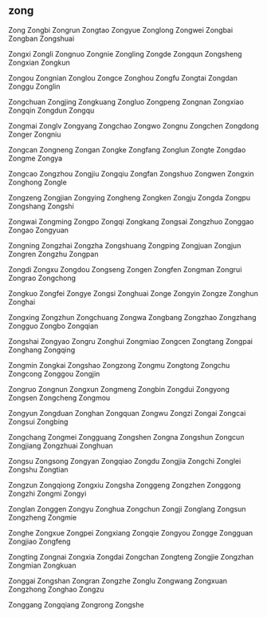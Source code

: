 zong
---

Zong Zongbi Zongrun Zongtao Zongyue Zonglong Zongwei Zongbai Zongban Zongshuai

Zongxi Zongli Zongnuo Zongnie Zongling Zongde Zongqun Zongsheng Zongxian Zongkun

Zongou Zongnian Zonglou Zongce Zonghou Zongfu Zongtai Zongdan Zonggu Zonglin

Zongchuan Zongjing Zongkuang Zongluo Zongpeng Zongnan Zongxiao Zongqin Zongdun Zongqu

Zongmai Zonglv Zongyang Zongchao Zongwo Zongnu Zongchen Zongdong Zonger Zongniu

Zongcan Zongneng Zongan Zongke Zongfang Zonglun Zongte Zongdao Zongme Zongya

Zongcao Zongzhou Zongjiu Zongqiu Zongfan Zongshuo Zongwen Zongxin Zonghong Zongle

Zongzeng Zongjian Zongying Zongheng Zongken Zongju Zongda Zongpu Zongshang Zongshi

Zongwai Zongming Zongpo Zongqi Zongkang Zongsai Zongzhuo Zonggao Zongao Zongyuan

Zongning Zongzhai Zongzha Zongshuang Zongping Zongjuan Zongjun Zongren Zongzhu Zongpan

Zongdi Zongxu Zongdou Zongseng Zongen Zongfen Zongman Zongrui Zongrao Zongchong

Zongkuo Zongfei Zongye Zongsi Zonghuai Zonge Zongyin Zongze Zonghun Zonghai

Zongxing Zongzhun Zongchuang Zongwa Zongbang Zongzhao Zongzhang Zongguo Zongbo   Zongqian

Zongshai Zongyao Zongru Zonghui Zongmiao Zongcen Zongtang Zongpai Zonghang Zongqing

Zongmin Zongkai Zongshao Zongzong Zongmu Zongtong Zongchu Zongcong Zonggou Zongjin

Zongruo Zongnun Zongxun Zongmeng Zongbin Zongdui Zongyong Zongsen Zongcheng Zongmou

Zongyun Zongduan Zonghan Zongquan Zongwu Zongzi Zongai Zongcai Zongsui Zongbing

Zongchang Zongmei Zongguang Zongshen Zongna Zongshun Zongcun Zongjiang Zongzhuai Zonghuan

Zongsu Zongsong Zongyan Zongqiao Zongdu Zongjia Zongchi Zonglei Zongshu Zongtian

Zongzun Zongqiong Zongxiu Zongsha Zonggeng Zongzhen Zonggong Zongzhi Zongmi Zongyi

Zonglan Zonggen Zongyu Zonghua Zongchun Zongji Zonglang Zongsun Zongzheng Zongmie

Zonghe Zongxue Zongpei Zongxiang Zongqie Zongyou Zongge Zongguan Zongjiao Zongfeng

Zongting Zongnai Zongxia Zongdai Zongchan Zongteng Zongjie Zongzhan Zongmian Zongkuan

Zonggai Zongshan Zongran Zongzhe Zonglu Zongwang Zongxuan Zongzhong Zonghao Zongzu

Zonggang Zongqiang Zongrong Zongshe 